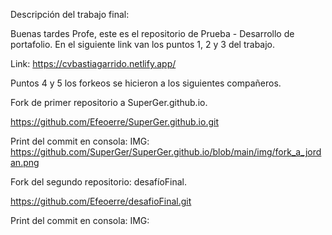 
Descripción del trabajo final:



Buenas tardes Profe, 
este es el repositorio de Prueba - Desarrollo de portafolio.
En el siguiente link van los puntos 1, 2 y 3 del trabajo. 


Link: https://cvbastiagarrido.netlify.app/

Puntos 4 y 5 los forkeos se hicieron a los siguientes compañeros.

Fork de primer repositorio a SuperGer.github.io.


https://github.com/Efeoerre/SuperGer.github.io.git

Print del commit en consola: IMG: https://github.com/SuperGer/SuperGer.github.io/blob/main/img/fork_a_jordan.png

Fork del segundo repositorio: desafíoFinal.

https://github.com/Efeoerre/desafioFinal.git


Print del commit en consola: IMG: 







